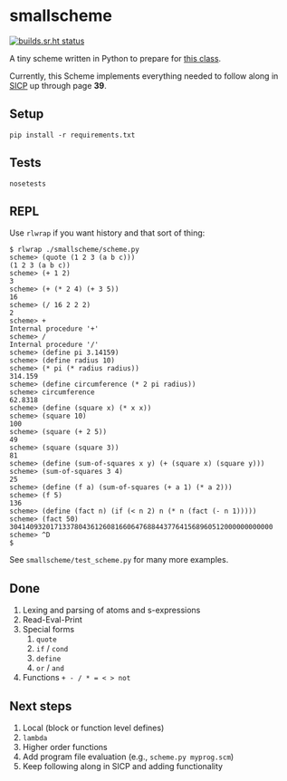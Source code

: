 smallscheme
===========

[![builds.sr.ht status](https://builds.sr.ht/~eigenhombre/smallscheme.svg)](https://builds.sr.ht/~eigenhombre/smallscheme?)

A tiny scheme written in Python to prepare for
[this class](https://www.dabeaz.com/sicp.html).

Currently, this Scheme implements everything needed to follow along in [SICP](https://en.wikipedia.org/wiki/Structure_and_Interpretation_of_Computer_Programs) up through page **39**.

Setup
-----

`pip install -r requirements.txt`

Tests
-----

`nosetests`

REPL
----

Use `rlwrap` if you want history and that sort of thing:

    $ rlwrap ./smallscheme/scheme.py
    scheme> (quote (1 2 3 (a b c)))
    (1 2 3 (a b c))
    scheme> (+ 1 2)
    3
    scheme> (+ (* 2 4) (+ 3 5))
    16
    scheme> (/ 16 2 2 2)
    2
    scheme> +
    Internal procedure '+'
    scheme> /
    Internal procedure '/'
    scheme> (define pi 3.14159)
    scheme> (define radius 10)
    scheme> (* pi (* radius radius))
    314.159
    scheme> (define circumference (* 2 pi radius))
    scheme> circumference
    62.8318
    scheme> (define (square x) (* x x))
    scheme> (square 10)
    100
    scheme> (square (+ 2 5))
    49
    scheme> (square (square 3))
    81
    scheme> (define (sum-of-squares x y) (+ (square x) (square y)))
    scheme> (sum-of-squares 3 4)
    25
    scheme> (define (f a) (sum-of-squares (+ a 1) (* a 2)))
    scheme> (f 5)
    136
    scheme> (define (fact n) (if (< n 2) n (* n (fact (- n 1)))))
    scheme> (fact 50)
    30414093201713378043612608166064768844377641568960512000000000000
    scheme> ^D
    $

See `smallscheme/test_scheme.py` for many more examples.

Done
----
1. Lexing and parsing of atoms and s-expressions
1. Read-Eval-Print
1. Special forms
   1. `quote`
   1. `if` / `cond`
   1. `define`
   1. `or` / `and`
1. Functions `+ - / * = < > not`

Next steps
-----
1. Local (block or function level defines)
1. `lambda`
1. Higher order functions
1. Add program file evaluation (e.g., `scheme.py myprog.scm`)
1. Keep following along in SICP and adding functionality
